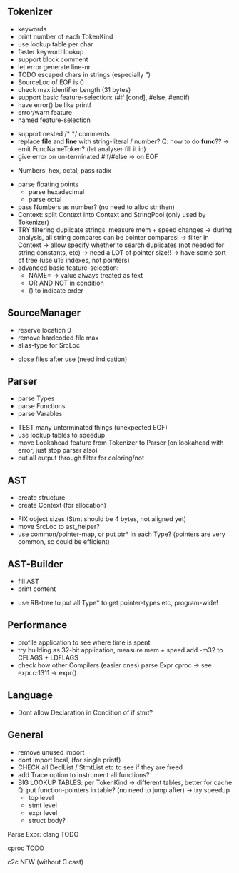 
## Tokenizer
+ keywords
+ print number of each TokenKind
+ use lookup table per char
+ faster keyword lookup
+ support block comment
+ let error generate line-nr
+ TODO escaped chars in strings (especially \")
+ SourceLoc of EOF is 0
+ check max identifier Length (31 bytes)
+ support basic feature-selection: (#if [cond], #else, #endif)
+ have error() be like printf
+ error/warn feature
+ named feature-selection
- support nested /* */ comments
- replace __file__ and __line__ with string-literal / number?
    Q: how to do __func__??
        -> emit FuncNameToken? (let analyser fill it in)
- give error on un-terminated #if/#else -> on EOF
+ Numbers: hex, octal, pass radix
- parse floating points
    - parse hexadecimal
    + parse octal
- pass Numbers as number? (no need to alloc str then)
- Context: split Context into Context and StringPool (only used by Tokenizer)
- TRY filtering duplicate strings, measure mem + speed changes
    -> during analysis, all string compares can be pointer compares!
    -> filter in Context
        -> allow specify whether to search duplicates (not needed for string constants, etc)
    -> need a LOT of pointer size!!
    -> have some sort of tree (use u16 indexes, not pointers)
- advanced basic feature-selection:
    - NAME=<value> -> value always treated as text
    - OR AND NOT in condition
    - () to indicate order

## SourceManager
+ reserve location 0
+ remove hardcoded file max
+ alias-type for SrcLoc
- close files after use (need indication)

## Parser
+ parse Types
+ parse Functions
+ parse Varables
- TEST many unterminated things (unexpected EOF)
- use lookup tables to speedup
- move Lookahead feature from Tokenizer to Parser (on lookahead with error, just stop parser also)
- put all output through filter for coloring/not

## AST
+ create structure
+ create Context (for allocation)
- FIX object sizes (Stmt should be 4 bytes, not aligned yet)
- move SrcLoc to ast_helper?
- use common/pointer-map, or put ptr* in each Type? (pointers are very common, so could be efficient)

## AST-Builder
+ fill AST
+ print content
- use RB-tree to put all Type* to get pointer-types etc, program-wide!

## Performance
- profile application to see where time is spent
- try building as 32-bit application, measure mem + speed
    add -m32 to CFLAGS + LDFLAGS
- check how other Compilers (easier ones) parse Expr
    cproc -> see expr.c:1311 -> expr()

## Language
- Dont allow Declaration in Condition of if stmt?

## General
- remove unused import
- dont import local, (for single printf)
- CHECK  all DeclList / StmtList etc to see if they are freed
- add Trace option to instrument all functions?
- BIG LOOKUP TABLES: per TokenKind
    -> different tables, better for cache
    Q: put function-pointers in table? (no need to jump after) -> try speedup
    - top level
    - stmt level
    - expr level
    - struct body?


Parse Expr:
clang
    TODO

cproc
    TODO

c2c
    NEW (without C cast)
